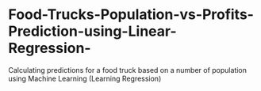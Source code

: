 # Food-Trucks-Population-vs-Profits-Prediction-using-Linear-Regression- 

Calculating predictions for a food truck based on a number of population using Machine Learning (Learning Regression)
